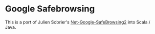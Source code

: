 # Google Safebrowsing

This is a port of Julien Sobrier's [Net-Google-SafeBrowsing2](https://github.com/juliensobrier/Net-Google-SafeBrowsing2) into Scala / Java.